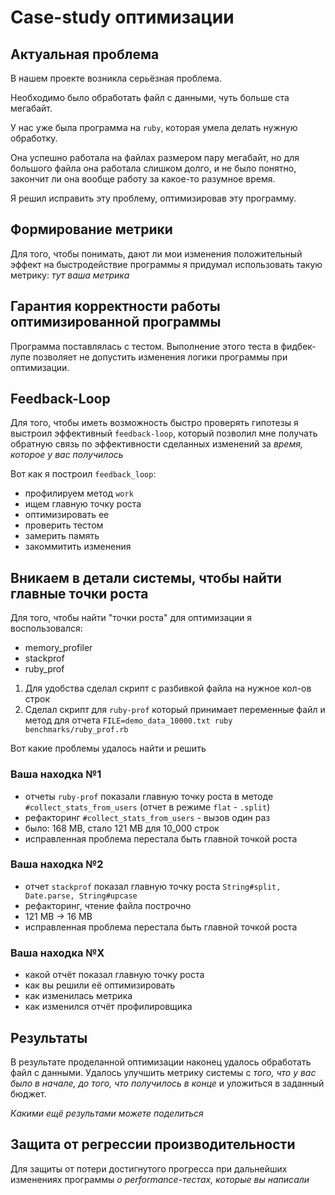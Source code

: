 # Case-study оптимизации

## Актуальная проблема
В нашем проекте возникла серьёзная проблема.

Необходимо было обработать файл с данными, чуть больше ста мегабайт.

У нас уже была программа на `ruby`, которая умела делать нужную обработку.

Она успешно работала на файлах размером пару мегабайт, но для большого файла она работала слишком долго, и не было понятно, закончит ли она вообще работу за какое-то разумное время.

Я решил исправить эту проблему, оптимизировав эту программу.

## Формирование метрики
Для того, чтобы понимать, дают ли мои изменения положительный эффект на быстродействие программы я придумал использовать такую метрику: *тут ваша метрика*

## Гарантия корректности работы оптимизированной программы
Программа поставлялась с тестом. Выполнение этого теста в фидбек-лупе позволяет не допустить изменения логики программы при оптимизации.

## Feedback-Loop
Для того, чтобы иметь возможность быстро проверять гипотезы я выстроил эффективный `feedback-loop`, который позволил мне получать обратную связь по эффективности сделанных изменений за *время, которое у вас получилось*

Вот как я построил `feedback_loop`: 
- профилируем метод `work`
- ищем главную точку роста
- оптимизировать ее
- проверить тестом
- замерить память
- закоммитить изменения

## Вникаем в детали системы, чтобы найти главные точки роста
Для того, чтобы найти "точки роста" для оптимизации я воспользовался:
- memory_profiler
- stackprof
- ruby_prof

1. Для удобства сделал скрипт с разбивкой файла на нужное кол-ов строк
2. Сделал скрипт для `ruby-prof` который принимает переменные файл и метод для отчета
   `FILE=demo_data_10000.txt ruby benchmarks/ruby_prof.rb`

Вот какие проблемы удалось найти и решить

### Ваша находка №1
- отчеты `ruby-prof` показали главную точку роста в методе `#collect_stats_from_users` (отчет в режиме `flat` - `.split`)
- рефакторинг `#collect_stats_from_users` - вызов один раз
- было: 168 MB, стало 121 MB для 10_000 строк
- исправленная проблема перестала быть главной точкой роста

### Ваша находка №2
- отчет `stackprof` показал главную точку роста `String#split, Date.parse, String#upcase`
- рефакторинг, чтение файла построчно
- 121 MB -> 16 MB
- исправленная проблема перестала быть главной точкой роста

### Ваша находка №X
- какой отчёт показал главную точку роста
- как вы решили её оптимизировать
- как изменилась метрика
- как изменился отчёт профилировщика

## Результаты
В результате проделанной оптимизации наконец удалось обработать файл с данными.
Удалось улучшить метрику системы с *того, что у вас было в начале, до того, что получилось в конце* и уложиться в заданный бюджет.

*Какими ещё результами можете поделиться*

## Защита от регрессии производительности
Для защиты от потери достигнутого прогресса при дальнейших изменениях программы *о performance-тестах, которые вы написали*

